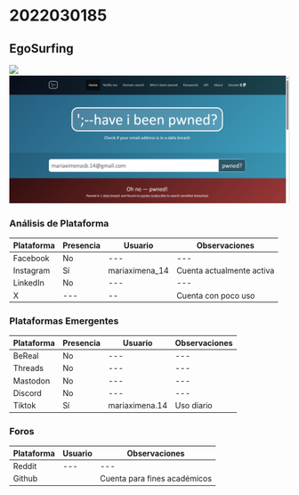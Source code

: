 # 2022030185

## EgoSurfing
![](egoSurfingMariaXimena.jpg)
![](have_i_been_pwned.png)

### Análisis de Plataforma 

| Plataforma | Presencia | Usuario                 | Observaciones                                      |
|------------|----------|-------------------------|----------------------------------------------------|
| Facebook   | No       | ---          | ---                         |
| Instagram  | Sí       | mariaximena_14            | Cuenta actualmente activa                         |
| LinkedIn   | No       | ---          | ---                         |
| X          | ---      |  --         | Cuenta con poco uso                     |

### Plataformas Emergentes 

| Plataforma | Presencia | Usuario            | Observaciones          |
|------------|----------|--------------------|------------------------|
| BeReal     | No       |  ---  |  ---     |
| Threads    | No       | ---                | ---                    |
| Mastodon   | No       | ---                | ---                    |
| Discord    | No       | ---               | ---            |
| Tiktok     | Sí       | mariaximena.14    |Uso diario  |

### Foros 
| Plataforma | Usuario                 | Observaciones|
|------------|----------|-------------------------|
| Reddit   |  ---    | ---     |
| Github          |            | Cuenta para fines académicos  |

